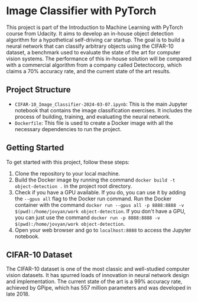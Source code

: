 # Image Classifier with PyTorch

This project is part of the Introduction to Machine Learning with PyTorch course from Udacity. It aims to develop an in-house object detection algorithm for a hypothetical self-driving car startup. The goal is to build a neural network that can classify arbitrary objects using the CIFAR-10 dataset, a benchmark used to evaluate the state of the art for computer vision systems. The performance of this in-house solution will be compared with a commercial algorithm from a company called Detectocorp, which claims a 70% accuracy rate, and the current state of the art results.

## Project Structure

- `CIFAR-10_Image_Classifier-2024-03-07.ipynb`: This is the main Jupyter notebook that contains the image classification exercises. It includes the process of building, training, and evaluating the neural network.
- `Dockerfile`: This file is used to create a Docker image with all the necessary dependencies to run the project.

## Getting Started

To get started with this project, follow these steps:

1. Clone the repository to your local machine.
2. Build the Docker image by running the command `docker build -t object-detection .` in the project root directory.
3. Check if you have a GPU available. If you do, you can use it by adding the `--gpus all` flag to the Docker run command. Run the Docker container with the command `docker run --gpus all -p 8888:8888 -v $(pwd):/home/jovyan/work object-detection`. If you don't have a GPU, you can just use the command `docker run -p 8888:8888 -v $(pwd):/home/jovyan/work object-detection`.
4. Open your web browser and go to `localhost:8888` to access the Jupyter notebook.

## CIFAR-10 Dataset

The CIFAR-10 dataset is one of the most classic and well-studied computer vision datasets. It has spurred loads of innovation in neural network design and implementation. The current state of the art is a 99% accuracy rate, achieved by GPipe, which has 557 million parameters and was developed in late 2018.